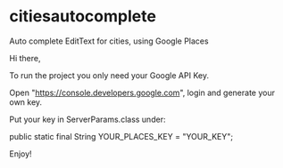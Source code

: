 # citiesautocomplete
Auto complete EditText for cities, using Google Places


Hi there,

To run the project you only need your Google API Key.

Open "https://console.developers.google.com", login and generate your own key.

Put your key in ServerParams.class under:  

public static final String YOUR_PLACES_KEY = "YOUR_KEY";

Enjoy!
